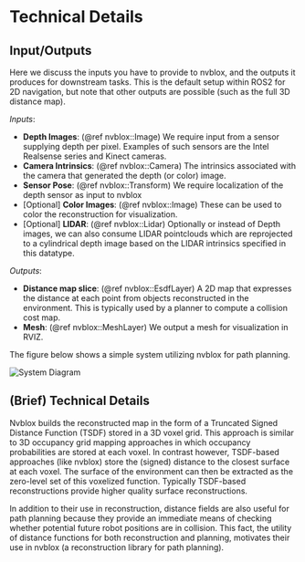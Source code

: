 # Technical Details

## Input/Outputs

Here we discuss the inputs you have to provide to nvblox, and the outputs it produces for downstream tasks. This is the default setup within ROS2 for 2D navigation, but note that other outputs are possible (such as the full 3D distance map).

_Inputs_:
* **Depth Images**: (@ref nvblox::Image) We require input from a sensor supplying depth per pixel. Examples of such sensors are the Intel Realsense series and Kinect cameras.
* **Camera Intrinsics**: (@ref nvblox::Camera) The intrinsics associated with the camera that generated the depth (or color) image.
* **Sensor Pose**: (@ref nvblox::Transform) We require localization of the depth sensor as input to nvblox
* [Optional] **Color Images**: (@ref nvblox::Image) These can be used to color the reconstruction for visualization.
* [Optional] **LIDAR**: (@ref nvblox::Lidar) Optionally or instead of Depth images, we can also consume LIDAR pointclouds which are reprojected to a cylindrical depth image based on the LIDAR intrinsics specified in this datatype.

_Outputs_:
* **Distance map slice**: (@ref nvblox::EsdfLayer) A 2D map that expresses the distance at each point from objects reconstructed in the environment. This is typically used by a planner to compute a collision cost map.
* **Mesh**: (@ref nvblox::MeshLayer) We output a mesh for visualization in RVIZ.

The figure below shows a simple system utilizing nvblox for path planning.

![System Diagram](images/system_diagram.png)

## (Brief) Technical Details

Nvblox builds the reconstructed map in the form of a Truncated Signed Distance Function (TSDF) stored in a 3D voxel grid. This approach is similar to 3D occupancy grid mapping approaches in which occupancy probabilities are stored at each voxel. In contrast however, TSDF-based approaches (like nvblox) store the (signed) distance to the closest surface at each voxel. The surface of the environment can then be extracted as the zero-level set of this voxelized function. Typically TSDF-based reconstructions provide higher quality surface reconstructions.

In addition to their use in reconstruction, distance fields are also useful for path planning because they provide an immediate means of checking whether potential future robot positions are in collision. This fact, the utility of distance functions for both reconstruction and planning, motivates their use in nvblox (a reconstruction library for path planning).
